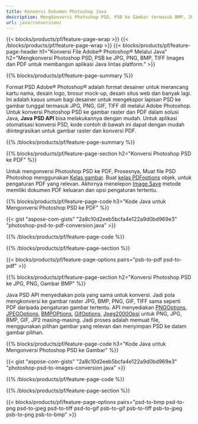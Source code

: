 ```yaml
---
title: Konversi Dokumen Photoshop Java
description: Mengkonversi Photoshop PSD, PSB ke Gambar termasuk BMP, JPG, PNG, TIFF dan PDF melalui perpustakaan Java.
url: java/conversion/
---
```


{{< blocks/products/pf/feature-page-wrap >}}
{{< /blocks/products/pf/feature-page-wrap >}}
{{< blocks/products/pf/feature-page-header h1="Konversi File Adobe® Photoshop® Melalui Java" h2="Mengkonversi Photoshop PSD, PSB ke JPG, PNG, BMP, TIFF Images dan PDF untuk membangun aplikasi Java lintas platform." >}}

{{% blocks/products/pf/feature-page-summary %}}

Format PSD Adobe® Photoshop® adalah format desainer untuk merancang kartu nama, desain logo, brosur mock-up, desain situs web dan banyak lagi. Ini adalah kasus umum bagi desainer untuk mengekspor lapisan PSD ke gambar tunggal termasuk JPG, PNG, GIF, TIFF dll melalui Adobe Photoshop. Untuk konversi Photoshop PSD ke gambar raster dan PDF dalam solusi Java, **Java PSD API** bisa melakukannya dengan mudah. Untuk aplikasi otomatisasi konversi PSD, kode contoh di bawah ini dapat dengan mudah diintegrasikan untuk gambar raster dan konversi PDF.

{{% /blocks/products/pf/feature-page-summary %}}

{{% blocks/products/pf/feature-page-section h2="Konversi Photoshop PSD ke PDF" %}}

Untuk mengonversi Photoshop PSD ke PDF, Prosesnya, Muat file PSD Photoshop menggunakan [Kelas gambar](https://apireference.aspose.com/psd/java/com.aspose.psd/Image). Buat [kelas PDFoptions](https://apireference.aspose.com/psd/java/com.aspose.psd.imageoptions/PdfOptions) objek, untuk pengaturan PDF yang relevan. Akhirnya menelepon [Image.Save](https://apireference.aspose.com/psd/java/com.aspose.psd/Image#save-java.lang.String-com.aspose.psd.ImageOptionsBase-) metode memiliki dokumen PDF keluaran dan opsi pengaturan tertentu.

{{% blocks/products/pf/feature-page-code h3="Kode Java untuk Mengonversi Photoshop PSD ke PDF" %}}

{{< gist "aspose-com-gists" "2a8c10d2eeb5bcfa4e122a9d0bd969e3" "photoshop-psd-to-pdf-conversion.java" >}}

{{% /blocks/products/pf/feature-page-code %}}

{{% /blocks/products/pf/feature-page-section %}}

{{< blocks/products/pf/feature-page-options pairs="psb-to-pdf psd-to-pdf" >}}

{{% blocks/products/pf/feature-page-section h2="Konversi Photoshop PSD ke JPG, PNG, Gambar BMP" %}}

Java PSD API menyediakan pola yang sama untuk konversi. Jadi pola mengkonversi ke gambar raster JPG, BMP, PNG, GIF, TIFF sama seperti PDF daripada pengaturan gambar tertentu. API menyediakan [PNGOptions](https://apireference.aspose.com/psd/java/com.aspose.psd.imageoptions/PngOptions), [JPEGOptions](https://apireference.aspose.com/psd/java/com.aspose.psd.imageoptions/JpegOptions), [BMPOPtions](https://apireference.aspose.com/psd/java/com.aspose.psd.imageoptions/BmpOptions), [GifOptions](https://apireference.aspose.com/psd/java/com.aspose.psd.imageoptions/GifOptions), [Jpeg2000Opsi](https://apireference.aspose.com/psd/java/com.aspose.psd.imageoptions/Jpeg2000Options) untuk PNG, JPG, BMP, GIF, JP2 masing-masing. Jadi proses adalah memuat file, menggunakan pilihan gambar yang relevan dan menyimpan PSD ke dalam gambar pilihan.

{{% blocks/products/pf/feature-page-code h3="Kode Java untuk Mengonversi Photoshop PSD ke Gambar" %}}

{{< gist "aspose-com-gists" "2a8c10d2eeb5bcfa4e122a9d0bd969e3" "photoshop-psd-to-images-conversion.java" >}}

{{% /blocks/products/pf/feature-page-code %}}

{{% /blocks/products/pf/feature-page-section %}}

{{< blocks/products/pf/feature-page-options pairs="psd-to-bmp psd-to-png psd-to-jpeg psd-to-tiff psd-to-gif psb-to-gif psb-to-tiff psb-to-jpeg psb-to-png psb-to-bmp" >}}

